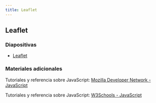 ```yaml
---
title: Leaflet
---
```


## Leaflet

### Diapositivas

- [Leaflet](https://mfvargas.github.io/pres-leaflet/)

### Materiales adicionales

Tutoriales y referencia sobre JavaScript: [Mozilla Developer Network - JavaScript](https://developer.mozilla.org/es/docs/Web/JavaScript)

Tutoriales y referencia sobre JavaScript: [W3Schools - JavaScript](https://www.w3schools.com/js/)
